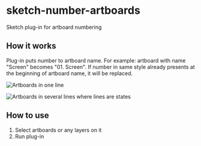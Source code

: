 # sketch-number-artboards
Sketch plug-in for artboard numbering

## How it works

Plug-in puts number to artboard name. For example: artboard with name "Screen" becomes "01. Screen". If number in same style already presents at the beginning of artboard name, it will be replaced.

![Artboards in one line](https://dl.dropboxusercontent.com/u/18435190/sketch-number-artboards/one-line.png)

![Artboards in several lines where lines are states](https://dl.dropboxusercontent.com/u/18435190/sketch-number-artboards/few-line-with-states.png)

## How to use
1. Select artboards or any layers on it
2. Run plug-in

